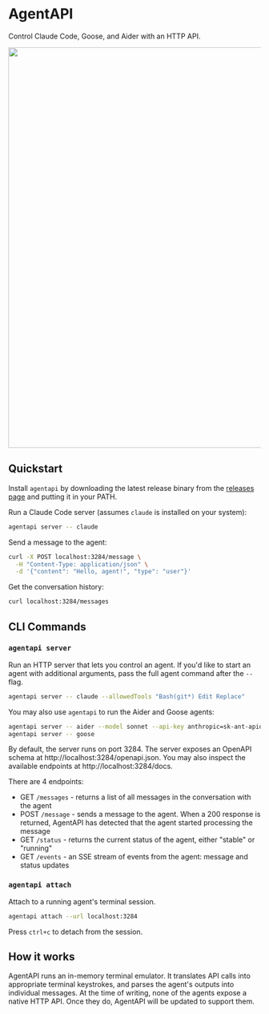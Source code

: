 # AgentAPI

Control Claude Code, Goose, and Aider with an HTTP API.

<div>
  <img width="800px" src="https://github.com/user-attachments/assets/4b9950f5-bfa7-4f38-bf09-58364f78c100">
</div>

## Quickstart

Install `agentapi` by downloading the latest release binary from the [releases page](https://github.com/coder/agentapi/releases) and putting it in your PATH.

Run a Claude Code server (assumes `claude` is installed on your system):

```bash
agentapi server -- claude
```

Send a message to the agent:

```bash
curl -X POST localhost:3284/message \
  -H "Content-Type: application/json" \
  -d '{"content": "Hello, agent!", "type": "user"}'
```

Get the conversation history:

```bash
curl localhost:3284/messages
```

## CLI Commands

### `agentapi server`

Run an HTTP server that lets you control an agent. If you'd like to start an agent with additional arguments, pass the full agent command after the `--` flag.

```bash
agentapi server -- claude --allowedTools "Bash(git*) Edit Replace"
```

You may also use `agentapi` to run the Aider and Goose agents:

```bash
agentapi server -- aider --model sonnet --api-key anthropic=sk-ant-apio3-XXX 
agentapi server -- goose
```

By default, the server runs on port 3284. The server exposes an OpenAPI schema at http://localhost:3284/openapi.json. You may also inspect the available endpoints at http://localhost:3284/docs.

There are 4 endpoints:

- GET `/messages` - returns a list of all messages in the conversation with the agent
- POST `/message` - sends a message to the agent. When a 200 response is returned, AgentAPI has detected that the agent started processing the message
- GET `/status` - returns the current status of the agent, either "stable" or "running"
- GET `/events` - an SSE stream of events from the agent: message and status updates

### `agentapi attach`

Attach to a running agent's terminal session.

```bash
agentapi attach --url localhost:3284
```

Press `ctrl+c` to detach from the session.

## How it works

AgentAPI runs an in-memory terminal emulator. It translates API calls into appropriate terminal keystrokes, and parses the agent's outputs into individual messages. At the time of writing, none of the agents expose a native HTTP API. Once they do, AgentAPI will be updated to support them.

